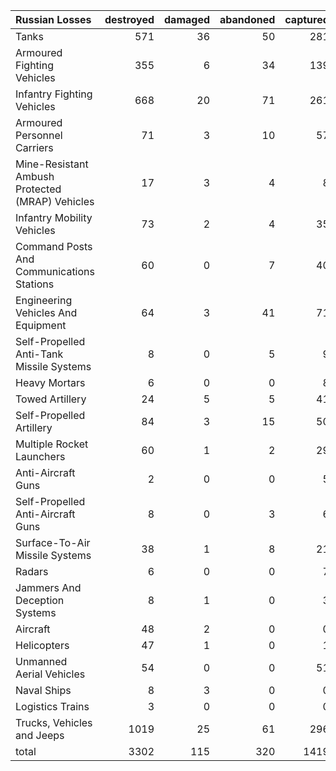 | Russian Losses                                   |   destroyed |   damaged |   abandoned |   captured |   total |
|:-------------------------------------------------|------------:|----------:|------------:|-----------:|--------:|
| Tanks                                            |         571 |        36 |          50 |        281 |     938 |
| Armoured Fighting Vehicles                       |         355 |         6 |          34 |        139 |     534 |
| Infantry Fighting Vehicles                       |         668 |        20 |          71 |        261 |    1020 |
| Armoured Personnel Carriers                      |          71 |         3 |          10 |         57 |     141 |
| Mine-Resistant Ambush Protected  (MRAP) Vehicles |          17 |         3 |           4 |          8 |      32 |
| Infantry Mobility Vehicles                       |          73 |         2 |           4 |         35 |     114 |
| Command Posts And Communications Stations        |          60 |         0 |           7 |         40 |     107 |
| Engineering Vehicles And Equipment               |          64 |         3 |          41 |         71 |     179 |
| Self-Propelled Anti-Tank Missile Systems         |           8 |         0 |           5 |          9 |      22 |
| Heavy Mortars                                    |           6 |         0 |           0 |          8 |      14 |
| Towed Artillery                                  |          24 |         5 |           5 |         41 |      75 |
| Self-Propelled Artillery                         |          84 |         3 |          15 |         50 |     152 |
| Multiple Rocket Launchers                        |          60 |         1 |           2 |         29 |      92 |
| Anti-Aircraft Guns                               |           2 |         0 |           0 |          5 |       7 |
| Self-Propelled Anti-Aircraft Guns                |           8 |         0 |           3 |          6 |      17 |
| Surface-To-Air Missile Systems                   |          38 |         1 |           8 |         21 |      68 |
| Radars                                           |           6 |         0 |           0 |          7 |      13 |
| Jammers And Deception Systems                    |           8 |         1 |           0 |          3 |      12 |
| Aircraft                                         |          48 |         2 |           0 |          0 |      50 |
| Helicopters                                      |          47 |         1 |           0 |          1 |      49 |
| Unmanned Aerial Vehicles                         |          54 |         0 |           0 |         51 |     105 |
| Naval Ships                                      |           8 |         3 |           0 |          0 |      11 |
| Logistics Trains                                 |           3 |         0 |           0 |          0 |       3 |
| Trucks, Vehicles and Jeeps                       |        1019 |        25 |          61 |        296 |    1401 |
| total                                            |        3302 |       115 |         320 |       1419 |    5156 |
